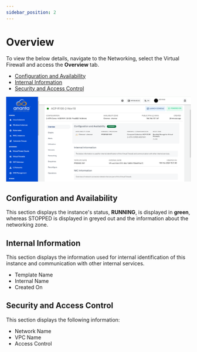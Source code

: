 ```yaml
---
sidebar_position: 2
---
```

# Overview

To view the below details, navigate to the Networking, select the Virtual Firewall and access the **Overview** tab.

- [Configuration and Availability](#configuration-and-availability)
- [Internal Information](#internal-information)
- [Security and Access Control](#security-and-access-control)
  
 ![Virtual Firewall Details](img/VirtualFirewallDetails.png)
## Configuration and Availability

This section displays the instance's status, **RUNNING**, is displayed in **green**, whereas STOPPED is displayed in greyed out and the information about the networking zone.

## Internal Information

This section displays the information used for internal identification of this instance and communication with other internal services.

- Template Name
- Internal Name
- Created On

## Security and Access Control

This section displays the following information:
- Network Name
- VPC Name
- Access Control



